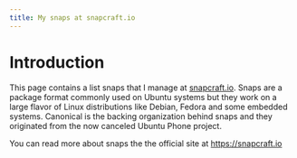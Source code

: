 ```yaml
---
title: My snaps at snapcraft.io
---
```


# Introduction

This page contains a list snaps that I manage at [snapcraft.io](https://snapcraft.io). Snaps are a package format commonly used on Ubuntu systems but they work on a large flavor of Linux distributions like Debian, Fedora and some embedded systems. Canonical is the backing organization behind snaps and they originated from the now canceled Ubuntu Phone project.

You can read more about snaps the the official site at https://snapcraft.io
